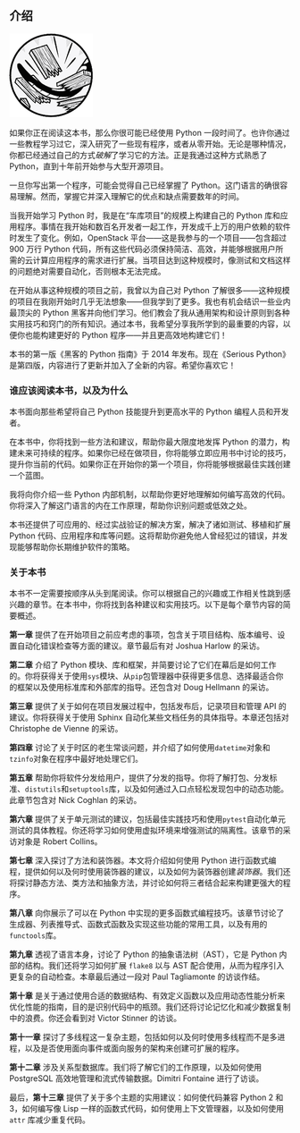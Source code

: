 ## **介绍**

![image](img/common01.jpg)

如果你正在阅读这本书，那么你很可能已经使用 Python 一段时间了。也许你通过一些教程学习过它，深入研究了一些现有程序，或者从零开始。无论是哪种情况，你都已经通过自己的方式*破解*了学习它的方法。正是我通过这种方式熟悉了 Python，直到十年前开始参与大型开源项目。

一旦你写出第一个程序，可能会觉得自己已经掌握了 Python。这门语言的确很容易理解。然而，掌握它并深入理解它的优点和缺点需要数年的时间。

当我开始学习 Python 时，我是在“车库项目”的规模上构建自己的 Python 库和应用程序。事情在我开始和数百名开发者一起工作，开发成千上万的用户依赖的软件时发生了变化。例如，OpenStack 平台——这是我参与的一个项目——包含超过 900 万行 Python 代码，所有这些代码必须保持简洁、高效，并能够根据用户所需的云计算应用程序的需求进行扩展。当项目达到这种规模时，像测试和文档这样的问题绝对需要自动化，否则根本无法完成。

在开始从事这种规模的项目之前，我曾以为自己对 Python 了解很多——这种规模的项目在我刚开始时几乎无法想象——但我学到了更多。我也有机会结识一些业内最顶尖的 Python 黑客并向他们学习。他们教会了我从通用架构和设计原则到各种实用技巧和窍门的所有知识。通过本书，我希望分享我所学到的最重要的内容，以便你也能构建更好的 Python 程序——并且更高效地构建它们！

本书的第一版《黑客的 Python 指南》于 2014 年发布。现在《Serious Python》是第四版，内容进行了更新并加入了全新的内容。希望你喜欢它！

### **谁应该阅读本书，以及为什么**

本书面向那些希望将自己 Python 技能提升到更高水平的 Python 编程人员和开发者。

在本书中，你将找到一些方法和建议，帮助你最大限度地发挥 Python 的潜力，构建未来可持续的程序。如果你已经在做项目，你将能够立即应用书中讨论的技巧，提升你当前的代码。如果你正在开始你的第一个项目，你将能够根据最佳实践创建一个蓝图。

我将向你介绍一些 Python 内部机制，以帮助你更好地理解如何编写高效的代码。你将深入了解这门语言的内在工作原理，帮助你识别问题或低效之处。

本书还提供了可应用的、经过实战验证的解决方案，解决了诸如测试、移植和扩展 Python 代码、应用程序和库等问题。这将帮助你避免他人曾经犯过的错误，并发现能够帮助你长期维护软件的策略。

### **关于本书**

本书不一定需要按顺序从头到尾阅读。你可以根据自己的兴趣或工作相关性跳到感兴趣的章节。在本书中，你将找到各种建议和实用技巧。以下是每个章节内容的简要概述。

**第一章** 提供了在开始项目之前应考虑的事项，包含关于项目结构、版本编号、设置自动化错误检查等方面的建议。章节最后有对 Joshua Harlow 的采访。

**第二章** 介绍了 Python 模块、库和框架，并简要讨论了它们在幕后是如何工作的。你将获得关于使用`sys`模块、从`pip`包管理器中获得更多信息、选择最适合你的框架以及使用标准库和外部库的指导。还包含对 Doug Hellmann 的采访。

**第三章** 提供了关于如何在项目发展过程中，包括发布后，记录项目和管理 API 的建议。你将获得关于使用 Sphinx 自动化某些文档任务的具体指导。本章还包括对 Christophe de Vienne 的采访。

**第四章** 讨论了关于时区的老生常谈问题，并介绍了如何使用`datetime`对象和`tzinfo`对象在程序中最好地处理它们。

**第五章** 帮助你将软件分发给用户，提供了分发的指导。你将了解打包、分发标准、`distutils`和`setuptools`库，以及如何通过入口点轻松发现包中的动态功能。此章节包含对 Nick Coghlan 的采访。

**第六章** 提供了关于单元测试的建议，包括最佳实践技巧和使用`pytest`自动化单元测试的具体教程。你还将学习如何使用虚拟环境来增强测试的隔离性。该章节的采访对象是 Robert Collins。

**第七章** 深入探讨了方法和装饰器。本文将介绍如何使用 Python 进行函数式编程，提供如何以及何时使用装饰器的建议，以及如何为装饰器创建*装饰器*。我们还将探讨静态方法、类方法和抽象方法，并讨论如何将三者结合起来构建更强大的程序。

**第八章** 向你展示了可以在 Python 中实现的更多函数式编程技巧。该章节讨论了生成器、列表推导式、函数式函数及实现这些功能的常用工具，以及有用的`functools`库。

**第九章** 透视了语言本身，讨论了 Python 的抽象语法树（AST），它是 Python 内部的结构。我们还将学习如何扩展 `flake8` 以与 AST 配合使用，从而为程序引入更复杂的自动检查。本章最后通过一段对 Paul Tagliamonte 的访谈作结。

**第十章** 是关于通过使用合适的数据结构、有效定义函数以及应用动态性能分析来优化性能的指南，目的是识别代码中的瓶颈。我们还将讨论记忆化和减少数据复制中的浪费。你还会看到对 Victor Stinner 的访谈。

**第十一章** 探讨了多线程这一复杂主题，包括如何以及何时使用多线程而不是多进程，以及是否使用面向事件或面向服务的架构来创建可扩展的程序。

**第十二章** 涉及关系型数据库。我们将了解它们的工作原理，以及如何使用 PostgreSQL 高效地管理和流式传输数据。Dimitri Fontaine 进行了访谈。

最后，**第十三章** 提供了关于多个主题的实用建议：如何使代码兼容 Python 2 和 3，如何编写像 Lisp 一样的函数式代码，如何使用上下文管理器，以及如何使用 `attr` 库减少重复代码。
